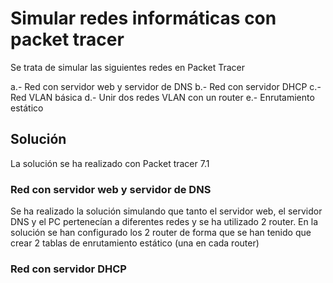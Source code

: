 # Simular redes informáticas con packet tracer

Se trata de simular las siguientes redes en Packet Tracer

a.- Red con servidor web y servidor de DNS
b.- Red con servidor DHCP
c.- Red VLAN básica
d.- Unir dos redes VLAN con un router
e.- Enrutamiento estático

## Solución

La solución se ha realizado con Packet tracer 7.1

### Red con servidor web y servidor de DNS

Se ha realizado la solución simulando que tanto el servidor web, el servidor DNS y el PC pertenecían a diferentes redes y se ha utilizado 2 router.
En la solución se han configurado los 2 router de forma que se han tenido que crear 2 tablas de enrutamiento estático (una en cada router) 

### Red con servidor DHCP


